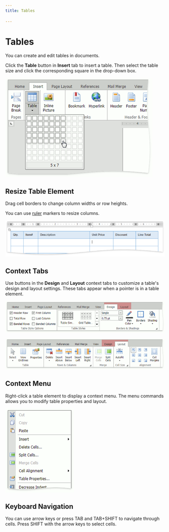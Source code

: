 ```yaml
---
title: Tables

---
```

# Tables
You can create and edit tables in documents. 

Click the **Table** button in **Insert** tab to insert a table. Then select the table size and click the corresponding square in the drop-down box.

![RichTextEditor-Tables-InsertTable](../../images/rich-text-editor-tables-insert-table.png)

## Resize Table Element
Drag cell borders to change column widths or row heights. 

You can use [ruler](viewing-and-navigating/show-horizontal-ruler.md) markers to resize columns. 

![RichTextEditor-Tables-Resizing](../../images/rich-text-editor-tables-resizing.png)

## Context Tabs
Use buttons in the **Design** and **Layout** context tabs to customize a table's design and layout settings. These tabs appear when a pointer is in a table element.

![RichTextEditor-Tables-DesignTab](../../images/rich-text-editor-tables-design-tab.png)

![RichTextEditor-Tables-LayoutTab](../../images/rich-text-editor-tables-layout-tab.png)


## Context Menu
Right-click a table element to display a context menu. The menu commands allows you to modify table properties and layout.

![RichTextEditor-Tables-ContextMenu](../../images/rich-text-editor-tables-context-menu.png)

## Keyboard Navigation
You can use arrow keys or press TAB and TAB+SHIFT to navigate through cells. Press SHIFT with the arrow keys to select cells.







 


